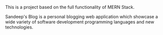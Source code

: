 This is a project based on the full functionality of MERN Stack. 

Sandeep's Blog is a personal blogging web application which showcase a wide variety of software development programming languages and new technologies.
